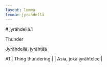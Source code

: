 ```yaml
---
layout: lemma
lemma: jyrähdellä
---
```


<div class="sense">
# <span class="sensename">jyrähdellä.1</span>

<span class="description">Thunder</span>

<span class="description">Jyrähdellä, jyrähtää</span>

A1 | Thing thundering |   | Asia, joka jyrähtelee |  

</div>

